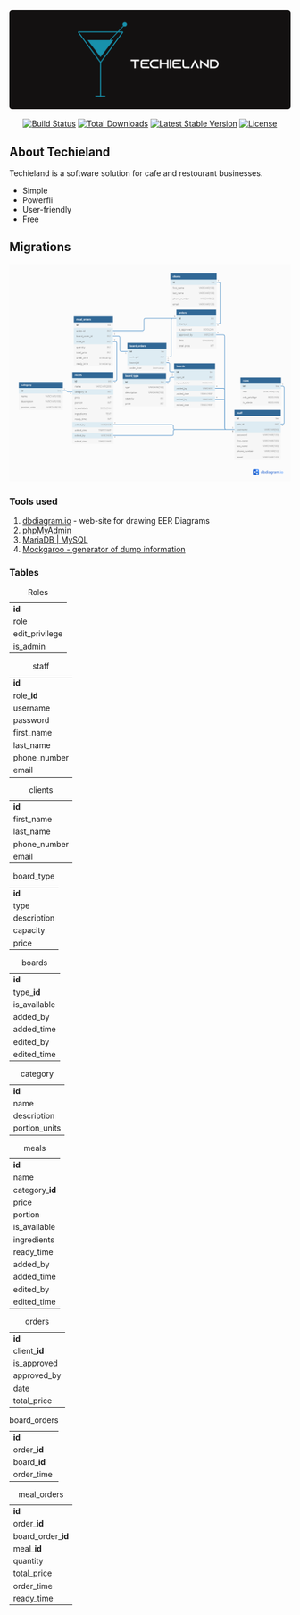<p align="center"><img src="./assets/Techieland3.svg" width="800"></p>
<p align="center">
	<a href="https://travis-ci.org/laravel/framework"><img src="https://travis-ci.org/laravel/framework.svg" alt="Build Status"></a>
	<a href="https://packagist.org/packages/laravel/framework"><img src="https://poser.pugx.org/laravel/framework/d/total.svg" alt="Total Downloads"></a>
	<a href="https://packagist.org/packages/laravel/framework"><img src="https://poser.pugx.org/laravel/framework/v/stable.svg" alt="Latest Stable Version"></a>
	<a href="https://packagist.org/packages/laravel/framework"><img src="https://poser.pugx.org/laravel/framework/license.svg" alt="License"></a>
</p>


## About Techieland

Techieland is a software solution for cafe and restourant businesses.
- Simple
- Powerfli
- User-friendly
- Free

## Migrations

<p align="center"><img src="./database/db-for-project/ip-project-restourant.png"></p>


<h3>Tools used</h3>
<ol>
	<li><a href="https://dbdiagram.io/">dbdiagram.io</a> - web-site for drawing EER Diagrams</li>
	<li><a href="https://phpMyAdmin.net">phpMyAdmin</a></li>
	<li><a href="dev.mysql.com">MariaDB | MySQL</a></li>
	<li><a href="https://Mockgaroo.com/">Mockgaroo - generator of dump information</a></li>
</ol>


<h3>Tables</h3>


<table>
<caption>Roles</caption>
    <tbody>
        <tr>
            <td><b>id</b></td>
        </tr>
        <tr>
            <td>role</td>
        </tr>
        <tr>
            <td>edit_privilege</td>
        </tr>
        <tr>
            <td>is_admin</td>
        </tr>
    </tbody>
</table>




<table>
    <caption>staff</caption>
    <tbody>
        <tr>
            <td><b>id</b></td>
        </tr>
        <tr>
            <td>role_<b>id</b></td>
        </tr>
        <tr>
            <td>username</td>
        </tr>
        <tr>
            <td>password</td>
        </tr>
        <tr>
            <td>first_name</td>
        </tr>
        <tr>
            <td>last_name</td>
        </tr>
        <tr>
            <td>phone_number</td>
        </tr>
        <tr>
            <td>email</td>
        </tr>
    </tbody>
</table>


<table>
    <caption>clients</caption>
    <tbody>
        <tr>
            <td><b>id</b></td>
        </tr>
        <tr>
            <td>first_name</td>
        </tr>
        <tr>
            <td>last_name</td>
        </tr>
        <tr>
            <td>phone_number</td>
        </tr>
        <tr>
            <td>email</td>
        </tr>
    </tbody>
</table>

<table>
    <caption>board_type</caption>
    <tbody>
        <tr>
            <td><b>id</b></td>
        </tr>
        <tr>
            <td>type</td>
        </tr>
        <tr>
            <td>description</td>
        </tr>
        <tr>
            <td>capacity</td>
        </tr>
        <tr>
            <td>price</td>
        </tr>
    </tbody>
</table>

<table>
    <caption>boards</caption>
    <tbody>
        <tr>
            <td><b>id</b></td>
        </tr>
        <tr>
            <td>type_<b>id</b></td>
        </tr>
        <tr>
            <td>is_available</td>
        </tr>
        <tr>
            <td>added_by</td>
        </tr>
        <tr>
            <td>added_time</td>
        </tr>
        <tr>
            <td>edited_by</td>
        </tr>
        <tr>
            <td>edited_time</td>
        </tr>
    </tbody>
</table>


<table>
    <caption>category</caption>
    <tbody>
        <tr>
            <td><b>id</b></td>
        </tr>
        <tr>
            <td>name</td>
        </tr>
        <tr>
            <td>description</td>
        </tr>
        <tr>
            <td>portion_units</td>
        </tr>
    </tbody>
</table>

<table>
    <caption>meals</caption>
    <tbody>
        <tr>
            <td><b>id</b></td>
        </tr>
        <tr>
            <td>name</td>
        </tr>
        <tr>
            <td>category_<b>id</b></td>
        </tr>
        <tr>
            <td>price</td>
        </tr>
        <tr>
            <td>portion</td>
        </tr>
        <tr>
            <td>is_available</td>
        </tr>
        <tr>
            <td>ingredients</td>
        </tr>
        <tr>
            <td>ready_time</td>
        </tr>
        <tr>
            <td>added_by</td>
        </tr>
        <tr>
            <td>added_time</td>
        </tr>
        <tr>
            <td>edited_by</td>
        </tr>
        <tr>
            <td>edited_time</td>
        </tr>
    </tbody>
</table>


<table>
    <caption>orders</caption>
    <tbody>
        <tr>
            <td><b>id</b></td>
        </tr>
        <tr>
            <td>client_<b>id</b></td>
        </tr>
        <tr>
            <td>is_approved</td>
        </tr>
        <tr>
            <td>approved_by</td>
        </tr>
        <tr>
            <td>date</td>
        </tr>
        <tr>
            <td>total_price</td>
        </tr>
    </tbody>
</table>

<table>
    <caption>board_orders</caption>
    <tbody>
        <tr>
            <td><b>id</b></td>
        </tr>
        <tr>
            <td>order_<b>id</b></td>
        </tr>
        <tr>
            <td>board_<b>id</b></td>
        </tr>
        <tr>
            <td>order_time</td>
        </tr>
    </tbody>
</table>

<table>
    <caption>meal_orders</caption>
    <tbody>
        <tr>
            <td><b>id</b></td>
        </tr>
        <tr>
            <td>order_<b>id</b></td>
        </tr>
        <tr>
            <td>board_order_<b>id</b></td>
        </tr>
        <tr>
            <td>meal_<b>id</b></td>
        </tr>
        <tr>
            <td>quantity</td>
        </tr>
        <tr>
            <td>total_price</td>
        </tr>
        <tr>
            <td>order_time</td>
        </tr>
        <tr>
            <td>ready_time</td>
        </tr>
    </tbody>
</table>